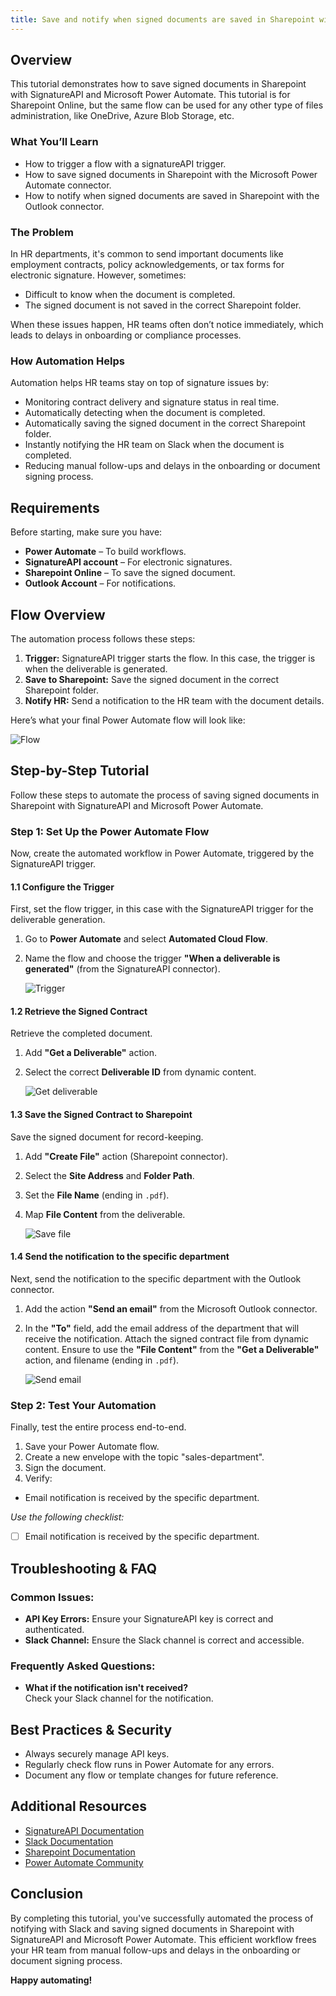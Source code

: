 ```yaml
---
title: Save and notify when signed documents are saved in Sharepoint with SignatureAPI and Microsoft Power Automate   
---
```


## Overview

This tutorial demonstrates how to save signed documents in Sharepoint with SignatureAPI and Microsoft Power Automate. This tutorial is for Sharepoint Online, but the same flow can be used for any other type of files administration, like OneDrive, Azure Blob Storage, etc.

### What You’ll Learn

* How to trigger a flow with a signatureAPI trigger.
* How to save signed documents in Sharepoint with the Microsoft Power Automate connector. 
* How to notify when signed documents are saved in Sharepoint with the Outlook connector.

### The Problem

In HR departments, it's common to send important documents like employment contracts, policy acknowledgements, or tax forms for electronic signature. However, sometimes:

* Difficult to know when the document is completed.
* The signed document is not saved in the correct Sharepoint folder.

When these issues happen, HR teams often don’t notice immediately, which leads to delays in onboarding or compliance processes.


### How Automation Helps

Automation helps HR teams stay on top of signature issues by:

* Monitoring contract delivery and signature status in real time.
* Automatically detecting when the document is completed.
* Automatically saving the signed document in the correct Sharepoint folder.
* Instantly notifying the HR team on Slack when the document is completed.
* Reducing manual follow-ups and delays in the onboarding or document signing process.

## Requirements

Before starting, make sure you have:

* **Power Automate** – To build workflows.
* **SignatureAPI account** – For electronic signatures.
* **Sharepoint Online** – To save the signed document.
* **Outlook Account** – For notifications.

## Flow Overview

The automation process follows these steps:

1. **Trigger:** SignatureAPI trigger starts the flow. In this case, the trigger is when the deliverable is generated. 
2. **Save to Sharepoint:** Save the signed document in the correct Sharepoint folder.
3. **Notify HR:** Send a notification to the HR team with the document details.

Here’s what your final Power Automate flow will look like:

![Flow](/images/powerautomate/save-deliverables-sharepoint-flow/complete-flow.png)

## Step-by-Step Tutorial

Follow these steps to automate the process of saving signed documents in Sharepoint with SignatureAPI and Microsoft Power Automate.

### Step 1: Set Up the Power Automate Flow

Now, create the automated workflow in Power Automate, triggered by the SignatureAPI trigger.

#### 1.1 Configure the Trigger

First, set the flow trigger, in this case with the SignatureAPI trigger for the deliverable generation.

1. Go to **Power Automate** and select **Automated Cloud Flow**.
2. Name the flow and choose the trigger **"When a deliverable is generated"** (from the SignatureAPI connector).

    ![Trigger](/images/powerautomate/save-deliverables-sharepoint-flow/trigger.png)

#### 1.2 Retrieve the Signed Contract

Retrieve the completed document.

1. Add **"Get a Deliverable"** action.
2. Select the correct **Deliverable ID** from dynamic content.

    ![Get deliverable](/images/powerautomate/save-deliverables-sharepoint-flow/get-deliverable.png)

#### 1.3 Save the Signed Contract to Sharepoint

Save the signed document for record-keeping.

1. Add **"Create File"** action (Sharepoint connector).
2. Select the **Site Address** and **Folder Path**.
3. Set the **File Name** (ending in `.pdf`).
4. Map **File Content** from the deliverable.

    ![Save file](/images/powerautomate/save-deliverables-sharepoint-flow/save-file.png)


#### 1.4 Send the notification to the specific department

Next, send the notification to the specific department with the Outlook connector.

1. Add the action **"Send an email"** from the Microsoft Outlook connector.
2. In the **"To"** field, add the email address of the department that will receive the notification.
Attach the signed contract file from dynamic content. Ensure to use the **"File Content"** from the **"Get a Deliverable"** action, and filename (ending in `.pdf`).

   ![Send email](/images/powerautomate/save-deliverables-sharepoint-flow/send-email.png)

### Step 2: Test Your Automation

Finally, test the entire process end-to-end.

1. Save your Power Automate flow.
2. Create a new envelope with the topic "sales-department".
3. Sign the document.
4. Verify:
  - Email notification is received by the specific department.

*Use the following checklist:*

- [ ] Email notification is received by the specific department.

## Troubleshooting & FAQ

### Common Issues:

- **API Key Errors:** Ensure your SignatureAPI key is correct and authenticated.
- **Slack Channel:** Ensure the Slack channel is correct and accessible.

### Frequently Asked Questions:

- **What if the notification isn't received?**  
  Check your Slack channel for the notification.

## Best Practices & Security

- Always securely manage API keys.
- Regularly check flow runs in Power Automate for any errors.
- Document any flow or template changes for future reference.

## Additional Resources

- [SignatureAPI Documentation](https://signatureapi.com/docs)
- [Slack Documentation](https://slack.com)
- [Sharepoint Documentation](https://support.microsoft.com/sharepoint)
- [Power Automate Community](https://powerusers.microsoft.com/t5/Microsoft-Power-Automate/ct-p/MPACommunity)

## Conclusion

By completing this tutorial, you've successfully automated the process of notifying with Slack and saving signed documents in Sharepoint with SignatureAPI and Microsoft Power Automate. This efficient workflow frees your HR team from manual follow-ups and delays in the onboarding or document signing process.

**Happy automating!**